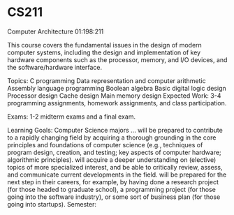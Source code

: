 # CS211
Computer Architecture 01:198:211 

This course covers the fundamental issues in the design of modern computer systems, including the design and implementation of key hardware components such as the processor, memory, and I/O devices, and the software/hardware interface.  

Topics:  C programming Data representation and computer arithmetic Assembly language programming Boolean algebra Basic digital logic design Processor design Cache design Main memory design Expected Work:  3-4 programming assignments, homework assignments, and class participation.  

Exams:  1-2 midterm exams and a final exam. 

Learning Goals:  Computer Science majors ... will be prepared to contribute to a rapidly changing field by acquiring a thorough grounding in the core principles and foundations of computer science (e.g., techniques of program design, creation, and testing; key aspects of computer hardware; algorithmic principles). will acquire a deeper understanding on (elective) topics of more specialized interest, and be able to critically review, assess, and communicate current developments in the field. will be prepared for the next step in their careers, for example, by having done a research project (for those headed to graduate school), a programming project (for those going into the software industry), or some sort of business plan (for those going into startups). Semester: 
